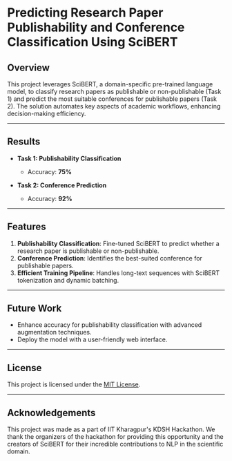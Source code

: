 # Predicting Research Paper Publishability and Conference Classification Using SciBERT

## Overview
This project leverages SciBERT, a domain-specific pre-trained language model, to classify research papers as publishable or non-publishable (Task 1) and predict the most suitable conferences for publishable papers (Task 2). The solution automates key aspects of academic workflows, enhancing decision-making efficiency.

---

## Results

- **Task 1: Publishability Classification**
  - Accuracy: **75%**

- **Task 2: Conference Prediction**
  - Accuracy: **92%**

---

## Features

1. **Publishability Classification**: Fine-tuned SciBERT to predict whether a research paper is publishable or non-publishable.
2. **Conference Prediction**: Identifies the best-suited conference for publishable papers.
3. **Efficient Training Pipeline**: Handles long-text sequences with SciBERT tokenization and dynamic batching.

---


## Future Work

- Enhance accuracy for publishability classification with advanced augmentation techniques.
- Deploy the model with a user-friendly web interface.

---

## License

This project is licensed under the [MIT License](LICENSE).

---

## Acknowledgements

This project was made as a part of IIT Kharagpur's KDSH Hackathon. 
We thank the organizers of the hackathon for providing this opportunity and the creators of SciBERT for their incredible contributions to NLP in the scientific domain.

